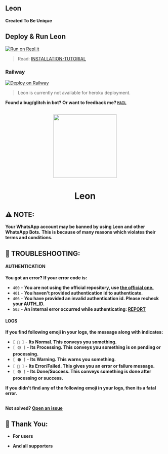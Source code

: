 ## Leon
**Created To Be Unique**

## Deploy & Run Leon

[![Run on Repl.it](https://repl.it/badge/github/TOXIC-DEVIL/Leon)](https://replit.com/@TOXIC-DEVIL/Leon)
> Read: [INSTALLATION-TUTORIAL](https://github.com/TOXIC-DEVIL/Leon/wiki/INSTALLATION-TUTORIAL)

### Railway

[![Deploy on Railway](https://railway.app/button.svg)](https://railway.app/template/7E5SS_?referralCode=5QCaZZ)
> Leon is currently not available for heroku deployment.

**Found a bug/glitch in bot? Or want to feedback me? [`MAIL`](https://mailto:toxicdevil.abhinav@gmail.com)**

##

<div align="center">
 <img src="https://i.ibb.co/mbcp1Wp/In-Shot-20230401-203841932.jpg" width="200" height="200">
 <h1>Leon</h1>
</div>

## ⚠️ NOTE:

**Your WhatsApp account may be banned by using Leon and other WhatsApp Bots.**
**This is because of many reasons which violates their terms and conditions.**

## 🐞 TROUBLESHOOTING:

#### AUTHENTICATION
**You got an error? If your error code is:**

- `400` - **You are not using the official repository, use [the official one.](https://github.com/TOXIC-DEVIL/Leon)**
- `401` - **You haven't provided authentication id to authenticate.**
- `406` - **You have provided an invalid authentication id. Please recheck your AUTH_ID.**
- `503` - **An internal error occurred while authenticating: [REPORT](https://github.com/TOXIC-DEVIL/Leon/issues/new?assignees=&labels=bug&title=[%20503%20]%20AN%20INTERNAL%20ERROR%20WHILE%20AUTHENTICATING)**

#### LOGS
**If you find following emoji in your logs, the message along with indicates:**

- `[ 🔵 ]` - **Its Normal. This conveys you something.**
- `[ 🟡 ]` - **Its Processing. This conveys you something is on pending or processing.**
- `[ 🟠 ]` - **Its Warning. This warns you something.**
- `[ 🔴 ]` - **Its Error/Failed. This gives you an error or failure message.**
- `[ 🟢 ]` - **Its Done/Success. This conveys something is done after processing or success.**

**If you didn't find any of the following emoji in your logs, then its a fatal error.**

##

**Not solved? [Open an issue](https://github.com/TOXIC-DEVIL/Leon/issues/new)**

## 🙏 Thank You:

- **For users**

- **And all supporters**
